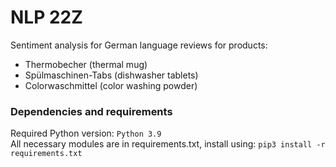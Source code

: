 # NLP 22Z

Sentiment analysis for German language reviews for products:
* Thermobecher    (thermal mug)
* Spülmaschinen-Tabs    (dishwasher tablets)
* Colorwaschmittel    (color washing powder)

### Dependencies and requirements
Required Python version: `Python 3.9`  
All necessary modules are in requirements.txt, install using: `pip3 install -r requirements.txt`